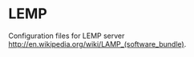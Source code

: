 LEMP
====

Configuration files for LEMP server http://en.wikipedia.org/wiki/LAMP_(software_bundle).

